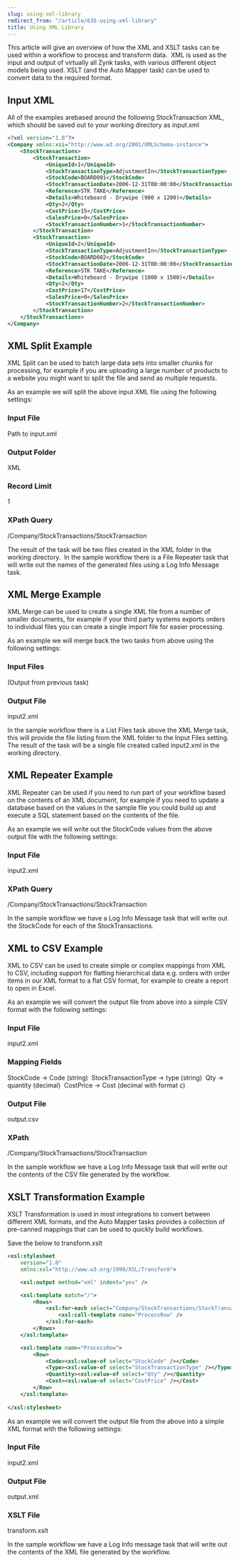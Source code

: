 ```yaml
---
slug: using-xml-library
redirect_from: "/article/635-using-xml-library"
title: Using XML Library
---
```

 This article will give an overview of how the XML and XSLT tasks can be used within a workflow to process and transform data.  XML is used as the input and output of virtually all Zynk tasks, with various different object models being used. XSLT (and the Auto Mapper task) can be used to convert data to the required format. 
 
 ## Input XML 
 All of the examples arebased around the following StockTransaction XML, which should be saved out to your working directory as input.xml 

```xml 
<?xml version="1.0"?>
<Company xmlns:xsi="http://www.w3.org/2001/XMLSchema-instance">
    <StockTransactions>
        <StockTransaction>
            <UniqueId>1</UniqueId>
            <StockTransactionType>AdjustmentIn</StockTransactionType>
            <StockCode>BOARD001</StockCode>
            <StockTransactionDate>2006-12-31T00:00:00</StockTransactionDate>
            <Reference>STK TAKE</Reference>
            <Details>Whiteboard - Drywipe (900 x 1200)</Details>
            <Qty>2</Qty>
            <CostPrice>15</CostPrice>
            <SalesPrice>0</SalesPrice>
            <StockTransactionNumber>1</StockTransactionNumber>
        </StockTransaction>
        <StockTransaction>
            <UniqueId>2</UniqueId>
            <StockTransactionType>AdjustmentIn</StockTransactionType>
            <StockCode>BOARD002</StockCode>
            <StockTransactionDate>2006-12-31T00:00:00</StockTransactionDate>
            <Reference>STK TAKE</Reference>
            <Details>Whiteboard - Drywipe (1000 x 1500)</Details>
            <Qty>2</Qty>
            <CostPrice>17</CostPrice>
            <SalesPrice>0</SalesPrice>
            <StockTransactionNumber>2</StockTransactionNumber>
        </StockTransaction>
    </StockTransactions>
</Company>
```

## XML Split Example
XML Split can be used to batch large data sets into smaller chunks for processing, for example if you are uploading a large            number of products to a website you might want to split the file and send as multiple requests.

As an example we will split the above input XML file using the following settings:

### Input File 
Path to input.xml 

### Output Folder 
XML 

### Record Limit 
1

### XPath Query
/Company/StockTransactions/StockTransaction 

The result of the task will be two files created in the XML folder in the working directory.  In the sample workflow            there is a File Repeater task that will write out the names of the generated files using a Log Info Message task.

## XML Merge Example
XML Merge can be used to create a single XML file from a number of smaller documents, for example if your third party systems            exports orders to individual files you can create a single import file for easier processing.

As an example we will merge back the two tasks from above using the following settings:

### Input Files 
(Output from previous task) 

### Output File 
input2.xml 

In the sample workflow there is a List Files task above the XML Merge task, this will provide the file listing from the XML            folder to the Input Files setting.  The result of the task will be a single file created called input2.xml            in the working directory.

## XML Repeater Example
XML Repeater can be used if you need to run part of your workflow based on the contents of an XML document, for example if            you need to update a database based on the values in the sample file you could build up and execute a SQL statement            based on the contents of the file.

As an example we will write out the StockCode values from the above output file with the following settings:

### Input File 
input2.xml

### XPath Query
/Company/StockTransactions/StockTransaction 

In the sample workflow we have a Log Info Message task that will write out the StockCode for each of the StockTransactions.

## XML to CSV Example
XML to CSV can be used to create simple or complex mappings from XML to CSV, including support for flatting hierarchical            data e.g. orders with order items in our XML format to a flat CSV format, for example to create a report to open            in Excel.

As an example we will convert the output file from above into a simple CSV format with the following settings:

### Input File 
input2.xml 

### Mapping Fields 
StockCode -> Code (string)  
StockTransactionType -> type (string)  
Qty -> quantity (decimal)  
CostPrice -> Cost (decimal with format c) 

### Output File 
output.csv 

### XPath 
/Company/StockTransactions/StockTransaction 

In the sample workflow we have a Log Info Message task that will write out the contents of the CSV file generated by the            workflow.

## XSLT Transformation Example
XSLT Transformation is used in most integrations to convert between different XML formats, and the Auto Mapper tasks provides            a collection of pre-canned mappings that can be used to quickly build workflows.

Save the below to transform.xslt

```xml
<xsl:stylesheet 
    version="1.0"
    xmlns:xsl="http://www.w3.org/1999/XSL/Transform">

    <xsl:output method="xml" indent="yes" />

    <xsl:template match="/">
        <Rows>
            <xsl:for-each select="Company/StockTransactions/StockTransaction">
                <xsl:call-template name="ProcessRow" />
            </xsl:for-each>
        </Rows>
    </xsl:template>

    <xsl:template name="ProcessRow">
        <Row>
            <Code><xsl:value-of select="StockCode" /></Code>
            <Type><xsl:value-of select="StockTransactionType" /></Type>
            <Quantity><xsl:value-of select="Qty" /></Quantity>
            <Cost><xsl:value-of select="CostPrice" /></Cost>
        </Row>
    </xsl:template>
    
</xsl:stylesheet>
```

As an example we will convert the output file from the above into a simple XML format with the following settings:

### Input File 
input2.xml 

### Output File 
output.xml 

### XSLT File 
transform.xslt 

In the sample workflow we have a Log Info message task that will write out the contents of the XML file generated by the workflow.
